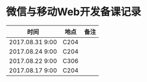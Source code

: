 微信与移动Web开发备课记录
==========================

|        时间        |        地点        |                    备注                   |
|--------------------|:------------------:|------------------------------------------:|
|2017.08.31 9:00     |        C204        |                                           |
|2017.08.24 9:00     |        C204        |                                           |
|2017.08.22 9:00     |        C306        |                                           |
|2017.08.17 9:00     |        C204        |                                           |